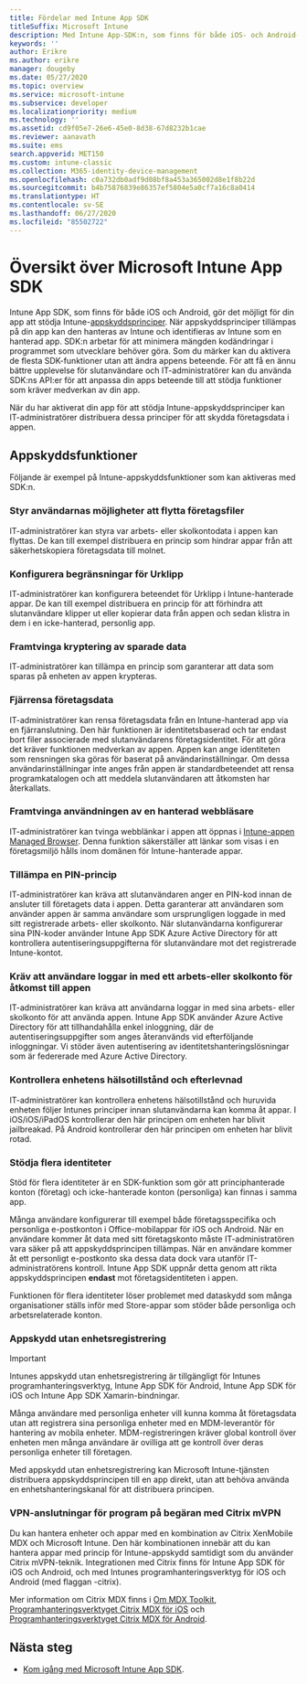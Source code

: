 ```yaml
---
title: Fördelar med Intune App SDK
titleSuffix: Microsoft Intune
description: Med Intune App-SDK:n, som finns för både iOS- och Android-plattformarna, kan du använda hanteringsfunktionerna för mobilappar med Microsoft Intune.
keywords: ''
author: Erikre
ms.author: erikre
manager: dougeby
ms.date: 05/27/2020
ms.topic: overview
ms.service: microsoft-intune
ms.subservice: developer
ms.localizationpriority: medium
ms.technology: ''
ms.assetid: cd9f05e7-26e6-45e0-8d38-67d8232b1cae
ms.reviewer: aanavath
ms.suite: ems
search.appverid: MET150
ms.custom: intune-classic
ms.collection: M365-identity-device-management
ms.openlocfilehash: c0a732db0adf9d08bf8a453a365002d8e1f8b22d
ms.sourcegitcommit: b4b75876839e86357ef5804e5a0cf7a16c8a0414
ms.translationtype: HT
ms.contentlocale: sv-SE
ms.lasthandoff: 06/27/2020
ms.locfileid: "85502722"
---
```

# <a name="microsoft-intune-app-sdk-overview"></a>Översikt över Microsoft Intune App SDK
Intune App SDK, som finns för både iOS och Android, gör det möjligt för din app att stödja Intune-[appskyddsprinciper](../apps/app-protection-policy.md). När appskyddsprinciper tillämpas på din app kan den hanteras av Intune och identifieras av Intune som en hanterad app. SDK:n arbetar för att minimera mängden kodändringar i programmet som utvecklare behöver göra. Som du märker kan du aktivera de flesta SDK-funktioner utan att ändra appens beteende. För att få en ännu bättre upplevelse för slutanvändare och IT-administratörer kan du använda SDK:ns API:er för att anpassa din apps beteende till att stödja funktioner som kräver medverkan av din app.

När du har aktiverat din app för att stödja Intune-appskyddsprinciper kan IT-administratörer distribuera dessa principer för att skydda företagsdata i appen.

## <a name="app-protection-features"></a>Appskyddsfunktioner

Följande är exempel på Intune-appskyddsfunktioner som kan aktiveras med SDK:n.

### <a name="control-users-ability-to-move-corporate-files"></a>Styr användarnas möjligheter att flytta företagsfiler
IT-administratörer kan styra var arbets- eller skolkontodata i appen kan flyttas. De kan till exempel distribuera en princip som hindrar appar från att säkerhetskopiera företagsdata till molnet.

### <a name="configure-clipboard-restrictions"></a>Konfigurera begränsningar för Urklipp
IT-administratörer kan konfigurera beteendet för Urklipp i Intune-hanterade appar. De kan till exempel distribuera en princip för att förhindra att slutanvändare klipper ut eller kopierar data från appen och sedan klistra in dem i en icke-hanterad, personlig app.

### <a name="enforce-encryption-on-saved-data"></a>Framtvinga kryptering av sparade data
IT-administratörer kan tillämpa en princip som garanterar att data som sparas på enheten av appen krypteras.

### <a name="remotely-wipe-corporate-data"></a>Fjärrensa företagsdata
IT-administratörer kan rensa företagsdata från en Intune-hanterad app via en fjärranslutning. Den här funktionen är identitetsbaserad och tar endast bort filer associerade med slutanvändarens företagsidentitet. För att göra det kräver funktionen medverkan av appen. Appen kan ange identiteten som rensningen ska göras för baserat på användarinställningar. Om dessa användarinställningar inte anges från appen är standardbeteendet att rensa programkatalogen och att meddela slutanvändaren att åtkomsten har återkallats.

### <a name="enforce-the-use-of-a-managed-browser"></a>Framtvinga användningen av en hanterad webbläsare
IT-administratörer kan tvinga webblänkar i appen att öppnas i [Intune-appen Managed Browser](../apps/manage-microsoft-edge.md). Denna funktion säkerställer att länkar som visas i en företagsmiljö hålls inom domänen för Intune-hanterade appar.

### <a name="enforce-a-pin-policy"></a>Tillämpa en PIN-princip
IT-administratörer kan kräva att slutanvändaren anger en PIN-kod innan de ansluter till företagets data i appen. Detta garanterar att användaren som använder appen är samma användare som ursprungligen loggade in med sitt registrerade arbets- eller skolkonto. När slutanvändarna konfigurerar sina PIN-koder använder Intune App SDK Azure Active Directory för att kontrollera autentiseringsuppgifterna för slutanvändare mot det registrerade Intune-kontot.

### <a name="require-users-to-sign-in-with-a-work-or-school-account-for-app-access"></a>Kräv att användare loggar in med ett arbets-eller skolkonto för åtkomst till appen
IT-administratörer kan kräva att användarna loggar in med sina arbets- eller skolkonto för att använda appen. Intune App SDK använder Azure Active Directory för att tillhandahålla enkel inloggning, där de autentiseringsuppgifter som anges återanvänds vid efterföljande inloggningar. Vi stöder även autentisering av identitetshanteringslösningar som är federerade med Azure Active Directory.

### <a name="check-device-health-and-compliance"></a>Kontrollera enhetens hälsotillstånd och efterlevnad
IT-administratörer kan kontrollera enhetens hälsotillstånd och huruvida enheten följer Intunes principer innan slutanvändarna kan komma åt appar. I iOS/iOS/iPadOS kontrollerar den här principen om enheten har blivit jailbreakad. På Android kontrollerar den här principen om enheten har blivit rotad.

### <a name="support-multi-identity"></a>Stödja flera identiteter
Stöd för flera identiteter är en SDK-funktion som gör att principhanterade konton (företag) och icke-hanterade konton (personliga) kan finnas i samma app.

Många användare konfigurerar till exempel både företagsspecifika och personliga e-postkonton i Office-mobilappar för iOS och Android. När en användare kommer åt data med sitt företagskonto måste IT-administratören vara säker på att appskyddsprincipen tillämpas. När en användare kommer åt ett personligt e-postkonto ska dessa data dock vara utanför IT-administratörens kontroll. Intune App SDK uppnår detta genom att rikta appskyddsprincipen **endast** mot företagsidentiteten i appen.

Funktionen för flera identiteter löser problemet med dataskydd som många organisationer ställs inför med Store-appar som stöder både personliga och arbetsrelaterade konton.
 
### <a name="app-protection-without-device-enrollment"></a>Appskydd utan enhetsregistrering

>[!IMPORTANT]
>Intunes appskydd utan enhetsregistrering är tillgängligt för Intunes programhanteringsverktyg, Intune App SDK för Android, Intune App SDK för iOS och Intune App SDK Xamarin-bindningar.

Många användare med personliga enheter vill kunna komma åt företagsdata utan att registrera sina personliga enheter med en MDM-leverantör för hantering av mobila enheter. MDM-registreringen kräver global kontroll över enheten men många användare är ovilliga att ge kontroll över deras personliga enheter till företagen.

Med appskydd utan enhetsregistrering kan Microsoft Intune-tjänsten distribuera appskyddsprincipen till en app direkt, utan att behöva använda en enhetshanteringskanal för att distribuera principen.

### <a name="on-demand-application-vpn-connections-with-citrix-mvpn"></a>VPN-anslutningar för program på begäran med Citrix mVPN 
Du kan hantera enheter och appar med en kombination av Citrix XenMobile MDX och Microsoft Intune. Den här kombinationen innebär att du kan hantera appar med princip för Intune-appskydd samtidigt som du använder Citrix mVPN-teknik. Integrationen med Citrix finns för Intune App SDK för iOS och Android, och med Intunes programhanteringsverktyg för iOS och Android (med flaggan -citrix).
 
Mer information om Citrix MDX finns i [Om MDX Toolkit](https://docs.citrix.com/en-us/mdx-toolkit/10/about-mdx-toolkit.html), [Programhanteringsverktyget Citrix MDX för iOS](https://docs.citrix.com/en-us/mdx-toolkit/10/xmob-mdx-kit-app-wrap-ios.html) och [Programhanteringsverktyget Citrix MDX för Android](https://docs.citrix.com/en-us/mdx-toolkit/10/xmob-mdx-kit-app-wrap-android.html).

## <a name="next-steps"></a>Nästa steg

- [Kom igång med Microsoft Intune App SDK](app-sdk-get-started.md).
